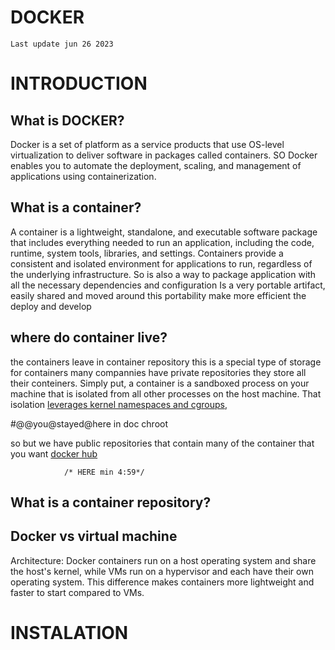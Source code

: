 # DOCKER
` Last update jun 26 2023 `
# INTRODUCTION
	
## What is DOCKER?

Docker is a set of platform as a service products that use OS-level virtualization to deliver software in packages called containers.
SO Docker enables you to automate the deployment, scaling, and management of applications using containerization.

## What is a container?

A container is a lightweight, standalone, and executable software package that includes everything needed to run an application,
including the code, runtime, system tools, libraries, and settings. Containers provide a consistent and isolated environment for applications to run,
regardless of the underlying infrastructure.
So is also a way to package application with all the necessary dependencies and configuration
Is a very portable artifact, easily shared and moved around this portability make more efficient the deploy and develop
## where do container live?

the containers leave in container repository this is a special type of storage for containers many compannies have private repositories they 
store all their conteiners.
Simply put, a container is a sandboxed process on your machine that is isolated from all other processes on the host machine. That isolation <a href="https://medium.com/@saschagrunert/demystifying-containers-part-i-kernel-space-2c53d6979504">leverages kernel namespaces and cgroups,</a>

#@@you@stayed@here in doc chroot

so but we have public repositories that contain many of the container that you want <a href="https://hub.docker.com/">docker hub</a>

				/* HERE min 4:59*/

## What is a container repository?

	
## Docker vs virtual machine
Architecture: Docker containers run on a host operating system and share the host's kernel,
while VMs run on a hypervisor and each have their own operating system.
This difference makes containers more lightweight and faster to start compared to VMs.

# INSTALATION
	
	
